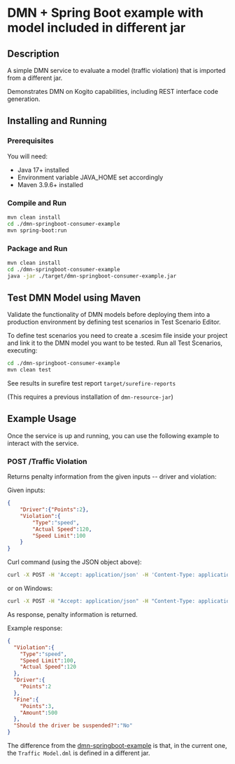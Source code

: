 # DMN + Spring Boot example with model included in different jar

## Description

A simple DMN service to evaluate a model (traffic violation) that is imported from a different jar.

Demonstrates DMN on Kogito capabilities, including REST interface code generation.

## Installing and Running

### Prerequisites

You will need:
- Java 17+ installed
- Environment variable JAVA_HOME set accordingly
- Maven 3.9.6+ installed

### Compile and Run

```sh
mvn clean install
cd ./dmn-springboot-consumer-example
mvn spring-boot:run
```

### Package and Run

```sh
mvn clean install
cd ./dmn-springboot-consumer-example
java -jar ./target/dmn-springboot-consumer-example.jar
```

## Test DMN Model using Maven

Validate the functionality of DMN models before deploying them into a production environment by defining test scenarios in Test Scenario Editor. 

To define test scenarios you need to create a .scesim file inside your project and link it to the DMN model you want to be tested. Run all Test Scenarios, executing:

```sh
cd ./dmn-springboot-consumer-example
mvn clean test
```
See results in surefire test report `target/surefire-reports` 

(This requires a previous installation of `dmn-resource-jar`)

## Example Usage

Once the service is up and running, you can use the following example to interact with the service.

### POST /Traffic Violation

Returns penalty information from the given inputs -- driver and violation:

Given inputs:

```json
{
    "Driver":{"Points":2},
    "Violation":{
        "Type":"speed",
        "Actual Speed":120,
        "Speed Limit":100
    }
}
```

Curl command (using the JSON object above):

```sh
curl -X POST -H 'Accept: application/json' -H 'Content-Type: application/json' -d '{"Driver":{"Points":2},"Violation":{"Type":"speed","Actual Speed":120,"Speed Limit":100}}' http://localhost:8080/Traffic%20Violation
```
or on Windows:

```sh
curl -X POST -H "Accept: application/json" -H "Content-Type: application/json" -d "{\"Driver\":{\"Points\":2},\"Violation\":{\"Type\":\"speed\",\"Actual Speed\":120,\"Speed Limit\":100}}" http://localhost:8080/Traffic%20Violation
```

As response, penalty information is returned.

Example response:

```json
{
  "Violation":{
    "Type":"speed",
    "Speed Limit":100,
    "Actual Speed":120
  },
  "Driver":{
    "Points":2
  },
  "Fine":{
    "Points":3,
    "Amount":500
  },
  "Should the driver be suspended?":"No"
}
```

The difference from the [dmn-springboot-example](../dmn-springboot-example) is that, in the current one, the `Traffic Model.dml` is defined in a different jar.



